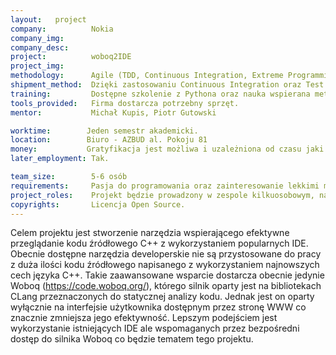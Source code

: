 ```yaml
---
layout:   project
company:          Nokia
company_img:      
company_desc:     
project:          woboq2IDE
project_img:      
methodology:      Agile (TDD, Continuous Integration, Extreme Programming)
shipment_method:  Dzięki zastosowaniu Continuous Integration oraz Test Driven Development po każdej iteracji ma powstać działająca aplikacja. Ewaluacja będzie się odbywała na podstawie zrealizowanych zadań określonych w Product Backlogu.
training:         Dostępne szkolenie z Pythona oraz nauka wspierana metodologiami Extreme Programming
tools_provided:   Firma dostarcza potrzebny sprzęt.
mentor:           Michał Kupis, Piotr Gutowski

worktime:        Jeden semestr akademicki.
location:        Biuro - AZBUD al. Pokoju 81
money:           Gratyfikacja jest możliwa i uzależniona od czasu jaki studenci będą mogli poświęcić projektowi. Szczegóły będą indywidualnie negocjowane z zespołami projektowymi.
later_employment: Tak.

team_size:        5-6 osób
requirements:     Pasja do programowania oraz zainteresowanie lekkimi metodami wytwarzania oprogramowania. Mile widziana będzie znajomość Pythona lub innego popularnego języka skryptowego.
project_roles:    Projekt będzie prowadzony w zespole kilkuosobowym, nacisk będzie położony za samoorganizacje.
copyrights:       Licencja Open Source.
---
```

Celem projektu jest stworzenie narzędzia wspierającego efektywne przeglądanie kodu źródłowego C++ z wykorzystaniem popularnych IDE. Obecnie dostępne narzędzia developerskie nie są przystosowane do pracy z duża ilości kodu źródłowego napisanego z wykorzystaniem najnowszych cech języka C++. Takie zaawansowane wsparcie dostarcza obecnie jedynie Woboq (https://code.woboq.org/), którego silnik oparty jest na bibliotekach CLang przeznaczonych do statycznej analizy kodu. Jednak jest on oparty wyłącznie na interfejsie użytkownika dostępnym przez stronę WWW co znacznie zmniejsza jego efektywność. Lepszym podejściem jest wykorzystanie istniejących IDE ale wspomaganych przez bezpośredni dostęp do silnika Woboq co będzie tematem tego projektu.